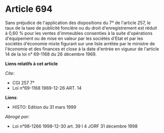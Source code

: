 # Article 694

Sans préjudice de l'application des dispositions du 7° de l'article 257, le taux de la taxe de publicité foncière ou du droit
d'enregistrement est réduit à 0,60 % pour les ventes d'immeubles consenties à la suite d'opérations d'équipement ou de mise
en valeur par les sociétés d'Etat et par les sociétés d'économie mixte figurant sur une liste arrêtée par le ministre de
l'économie et des finances et close à la date d'entrée en vigueur de l'article 14 de la loi n° 69-1168 du 26 décembre 1969.

**Liens relatifs à cet article**

_Cite_:

  - CGI 257 7°
  - Loi n°69-1168 1969-12-26 ART. 14

**Liens**:

  - HISTO: Edition du 31 mars 1999

_Abrogé par_:

  - Loi n°98-1266 1998-12-30 art. 39 I 4 JORF 31 décembre 1998

